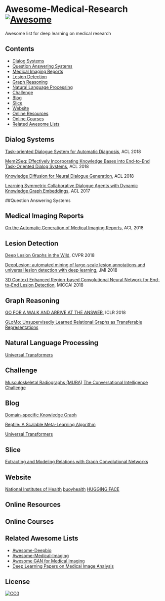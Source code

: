 # Awesome-Medical-Research [![Awesome](https://cdn.rawgit.com/sindresorhus/awesome/d7305f38d29fed78fa85652e3a63e154dd8e8829/media/badge.svg)](https://github.com/Engineering-Course/Awesome-Medical-Research)
Awesome list for deep learning on medical research

## Contents
- [Dialog Systems](#dialog-systems)
- [Question Answering Systems](#question-answering-systems)
- [Medical Imaging Reports](#medical-imaging-reports)
- [Lesion Detection](#lesion-detection)
- [Graph Reasoning](#graph-reasoing)
- [Natural Language Processing](#natural-language-processing)
- [Challenge](#challenge)
- [Blog](#blog)
- [Slice](#slice)
- [Website](#website)
- [Online Resources](#online-resources)
- [Online Courses](#online-courses)
- [Related Awesome Lists](#related-awesome-lists)


## Dialog Systems
 [Task-oriented Dialogue System for Automatic Diagnosis](http://www.sdspeople.fudan.edu.cn/zywei/paper/liu-acl2018.pdf), ACL 2018
 
 [Mem2Seq: Effectively Incorporating Knowledge Bases into End-to-End Task-Oriented Dialog Systems](http://aclweb.org/anthology/P18-1136), ACL 2018
  
 [Knowledge Diffusion for Neural Dialogue Generation](http://aclweb.org/anthology/P18-1138), ACL 2018 
  
 [Learning Symmetric Collaborative Dialogue Agents with Dynamic Knowledge Graph Embeddings](https://arxiv.org/pdf/1704.07130.pdf), ACL 2017
 
 
 
 
##Question Answering Systems

  
## Medical Imaging Reports
  [On the Automatic Generation of Medical Imaging Reports](http://aclweb.org/anthology/P18-1240), ACL 2018
  
  
## Lesion Detection
 [Deep Lesion Graphs in the Wild](https://arxiv.org/pdf/1711.10535.pdf), CVPR 2018
 
 [DeepLesion: automated mining of large-scale lesion annotations and universal lesion detection with deep learning](https://arxiv.org/pdf/1710.01766.pdf), JMI 2018
 
 [3D Context Enhanced Region-based Convolutional Neural Network for End-to-End Lesion Detection](https://arxiv.org/pdf/1806.09648.pdf), 	MICCAI 2018


## Graph Reasoning
 [GO FOR A WALK AND ARRIVE AT THE ANSWER](https://arxiv.org/pdf/1711.05851.pdf), ICLR 2018
 
 [GLoMo: Unsupervisedly Learned Relational Graphs as Transferable Representations](https://arxiv.org/pdf/1806.05662.pdf)
 


## Natural Language Processing
 [Universal Transformers](https://arxiv.org/pdf/1807.03819.pdf)
 

## Challenge
  [Musculoskeletal Radiographs (MURA)](https://stanfordmlgroup.github.io/competitions/mura/)
  [The Conversational Intelligence Challenge](http://convai.io/)
  

## Blog
 [Domain-specific Knowledge Graph](https://mp.weixin.qq.com/s/aoYbTIoLt2UG-c8N9lNanQ)
 
 [Reptile: A Scalable Meta-Learning Algorithm](https://blog.openai.com/reptile/)
 
 [Universal Transformers](https://ai.googleblog.com/2018/08/moving-beyond-translation-with.html?m=1)


## Slice
 [Extracting and Modeling Relations with Graph Convolutional Networks](http://202.116.81.74/cache/12/03/www.akbc.ws/c98bae8bd49116c3dcc9546922d94064/ivan-titov-slides.pdf)
 
## Website
 [National Institutes of Health](https://www.nih.gov/news-events/news-releases/nih-clinical-center-releases-dataset-32000-ct-images)
 [buoyhealth](https://www.buoyhealth.com/symptoms-a-z/)
 [HUGGING FACE](https://huggingface.co/)
 
 
## Online Resources


## Online Courses

## Related Awesome Lists

* [Awesome-Deepbio](https://github.com/gokceneraslan/awesome-deepbio)
* [Awesome-Medical-Imaging](https://github.com/seokkim/Awesome-Medical-Imaging)
* [Awesome GAN for Medical Imaging](https://github.com/xinario/awesome-gan-for-medical-imaging)
* [Deep Learning Papers on Medical Image Analysis](https://github.com/albarqouni/Deep-Learning-for-Medical-Applications)




## License
[![CC0](http://mirrors.creativecommons.org/presskit/buttons/88x31/svg/cc-zero.svg)](https://creativecommons.org/publicdomain/zero/1.0/)
